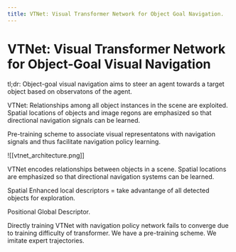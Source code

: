 ```yaml
---
title: VTNet: Visual Transformer Network for Object Goal Navigation.
---
```

# VTNet: Visual Transformer Network for Object-Goal Visual Navigation

tl;dr: Object-goal visual navigation aims to steer an agent towards a target object based on observatons of the agent.

VTNet: Relationships among all object instances in the scene are exploited. Spatial locations of objects and image regons are emphasized so that directional navigation signals can be learned.

Pre-training scheme to associate visual representatons with navigation signals and thus facilitate navigation policy learning.

![[vtnet_architecture.png]]

VTNet encodes relationships between objects in a scene. Spatial locations are emphasized so that directional navigation systems can be learned.

Spatial Enhanced local descriptors = take advantange of all detected objects for exploration.

Positional Global Descriptor.

Directly training VTNet with navigation policy network fails to converge due to training difficulty of transformer. We have a pre-training scheme. We imitate expert trajectories.
